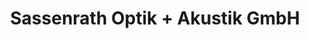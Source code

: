 ---
title: "Sassenrath Optik + Akustik GmbH"
url: /langenhahn/sassenrath-optik-akustik-gmbh/
shop: Optiker
---